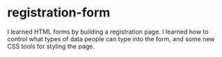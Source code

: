 # registration-form
I learned HTML forms by building a registration page. I learned how to control what types of data people can type into the form, and some new CSS tools for styling the page.